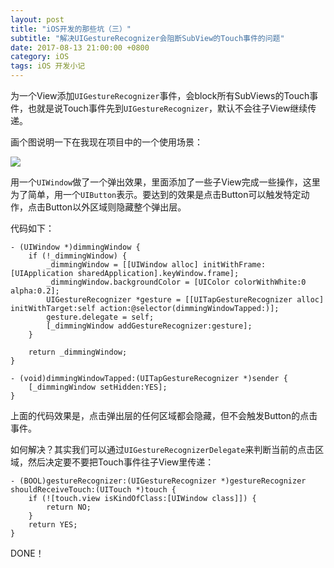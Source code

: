 ```yaml
---
layout: post
title: "iOS开发的那些坑（三）"
subtitle: "解决UIGestureRecognizer会阻断SubView的Touch事件的问题"
date: 2017-08-13 21:00:00 +0800
category: iOS
tags: iOS 开发小记
---
```


为一个View添加`UIGestureRecognizer`事件，会block所有SubViews的Touch事件，也就是说Touch事件先到`UIGestureRecognizer`，默认不会往子View继续传递。

画个图说明一下在我现在项目中的一个使用场景：

![](https://om4ukr2l3.qnssl.com/blog/2017-08-14-dimming_window.png)

用一个`UIWindow`做了一个弹出效果，里面添加了一些子View完成一些操作，这里为了简单，用一个`UIButton`表示。要达到的效果是点击Button可以触发特定动作，点击Button以外区域则隐藏整个弹出层。

代码如下：

```objc
- (UIWindow *)dimmingWindow {
    if (!_dimmingWindow) {
        _dimmingWindow = [[UIWindow alloc] initWithFrame: [UIApplication sharedApplication].keyWindow.frame];
        _dimmingWindow.backgroundColor = [UIColor colorWithWhite:0 alpha:0.2];
        UIGestureRecognizer *gesture = [[UITapGestureRecognizer alloc] initWithTarget:self action:@selector(dimmingWindowTapped:)];
        gesture.delegate = self;
        [_dimmingWindow addGestureRecognizer:gesture];
    }
    
    return _dimmingWindow;
}

- (void)dimmingWindowTapped:(UITapGestureRecognizer *)sender {
    [_dimmingWindow setHidden:YES];
}
```

上面的代码效果是，点击弹出层的任何区域都会隐藏，但不会触发Button的点击事件。

如何解决？其实我们可以通过`UIGestureRecognizerDelegate`来判断当前的点击区域，然后决定要不要把Touch事件往子View里传递：

```objc
- (BOOL)gestureRecognizer:(UIGestureRecognizer *)gestureRecognizer shouldReceiveTouch:(UITouch *)touch {
    if (![touch.view isKindOfClass:[UIWindow class]]) {
        return NO;
    }
    return YES;
}
```

DONE！


